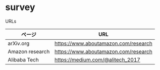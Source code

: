 # survey


URLs

ページ | URL
--- | ---
arXiv.org | https://www.aboutamazon.com/research
Amazon research | https://www.aboutamazon.com/research
Alibaba Tech | https://medium.com/@alitech_2017
